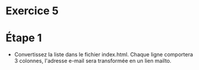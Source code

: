 # Exercice 5

# Étape 1

- Convertissez la liste dans le fichier index.html. Chaque ligne comportera 3 colonnes, l'adresse e-mail sera transformée en un lien mailto.
